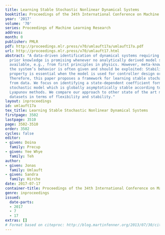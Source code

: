 ```yaml
---
title: Learning Stable Stochastic Nonlinear Dynamical Systems
booktitle: Proceedings of the 34th International Conference on Machine Learning
year: '2017'
volume: '70'
series: Proceedings of Machine Learning Research
address: 
month: 0
publisher: PMLR
pdf: http://proceedings.mlr.press/v70/umlauft17a/umlauft17a.pdf
url: http://proceedings.mlr.press/v70/umlauft17.html
abstract: "A data-driven identification of dynamical systems requiring only minimal
  prior knowledge is promising whenever no analytically derived model structure is
  available, e.g., from first principles in physics. However, meta-knowledge on
  the system’s behavior is often given and should be exploited: Stability as fundamental
  property is essential when the model is used for controller design or movement generation.
  Therefore, this paper proposes a framework for learning stable stochastic systems
  from data. We focus on identifying a state-dependent coefficient form of the nonlinear
  stochastic model which is globally asymptotically stable according to probabilistic
  Lyapunov methods. We compare our approach to other state of the art methods on real-world
  datasets in terms of flexibility and stability."
layout: inproceedings
id: umlauft17a
tex_title: Learning Stable Stochastic Nonlinear Dynamical Systems
firstpage: 3502
lastpage: 3510
page: 3502-3510
order: 3502
cycles: false
editor:
- given: Doina
  family: Precup
- given: Yee Whye
  family: Teh
author:
- given: Jonas
  family: Umlauft
- given: Sandra
  family: Hirche
date: 2017-07-17
container-title: Proceedings of the 34th International Conference on Machine Learning
genre: inproceedings
issued:
  date-parts:
  - 2017
  - 7
  - 17
extras: []
# Format based on citeproc: http://blog.martinfenner.org/2013/07/30/citeproc-yaml-for-bibliographies/
---
```

